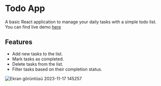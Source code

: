 

# Todo App

A basic React application to manage your daily tasks with a simple todo list.
You can find live demo [here](https://react-todo-app.vercel.app/)

## Features

- Add new tasks to the list.
- Mark tasks as completed.
- Delete tasks from the list.
- Filter tasks based on their completion status.

![Ekran görüntüsü 2023-11-17 145257](https://github.com/ekeskn/react-todo-app/assets/96025028/f97ee964-9d3f-4b42-9439-064c1060cf5f)
